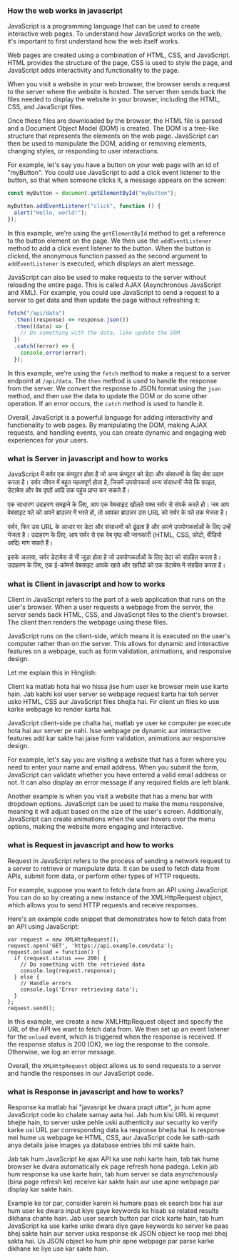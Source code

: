 ### How the web works in javascript

JavaScript is a programming language that can be used to create interactive web pages. To understand how JavaScript works on the web, it's important to first understand how the web itself works.

Web pages are created using a combination of HTML, CSS, and JavaScript. HTML provides the structure of the page, CSS is used to style the page, and JavaScript adds interactivity and functionality to the page.

When you visit a website in your web browser, the browser sends a request to the server where the website is hosted. The server then sends back the files needed to display the website in your browser, including the HTML, CSS, and JavaScript files.

Once these files are downloaded by the browser, the HTML file is parsed and a Document Object Model (DOM) is created. The DOM is a tree-like structure that represents the elements on the web page. JavaScript can then be used to manipulate the DOM, adding or removing elements, changing styles, or responding to user interactions.

For example, let's say you have a button on your web page with an id of "myButton". You could use JavaScript to add a click event listener to the button, so that when someone clicks it, a message appears on the screen:

```javascript
const myButton = document.getElementById("myButton");

myButton.addEventListener("click", function () {
  alert("Hello, world!");
});
```

In this example, we're using the `getElementById` method to get a reference to the button element on the page. We then use the `addEventListener` method to add a click event listener to the button. When the button is clicked, the anonymous function passed as the second argument to `addEventListener` is executed, which displays an alert message.

JavaScript can also be used to make requests to the server without reloading the entire page. This is called AJAX (Asynchronous JavaScript and XML). For example, you could use JavaScript to send a request to a server to get data and then update the page without refreshing it:

```javascript
fetch("/api/data")
  .then((response) => response.json())
  .then((data) => {
    // Do something with the data, like update the DOM
  })
  .catch((error) => {
    console.error(error);
  });
```

In this example, we're using the `fetch` method to make a request to a server endpoint at `/api/data`. The `then` method is used to handle the response from the server. We convert the response to JSON format using the `json` method, and then use the data to update the DOM or do some other operation. If an error occurs, the `catch` method is used to handle it.

Overall, JavaScript is a powerful language for adding interactivity and functionality to web pages. By manipulating the DOM, making AJAX requests, and handling events, you can create dynamic and engaging web experiences for your users.

### what is Server in javascript and how to works

JavaScript में सर्वर एक कंप्यूटर होता है जो अन्य कंप्यूटर को डेटा और संसाधनों के लिए सेवा प्रदान करता है। सर्वर जीवन में बहुत महत्वपूर्ण होता है, जिसमें उपयोगकर्ता अन्य संसाधनों जैसे कि फ़ाइल, डेटाबेस और वेब पृष्ठों आदि तक पहुंच प्राप्त कर सकते हैं।

एक साधारण उदाहरण समझने के लिए, आप एक वेबसाइट खोलते वक्त सर्वर से संपर्क करते हो। जब आप वेबसाइट पते को अपने ब्राउज़र में भरते हो, तो आपका ब्राउज़र उस URL को सर्वर के पते तक भेजता है।

सर्वर, फिर उस URL के आधार पर डेटा और संसाधनों को ढूंढता है और अपने उपयोगकर्ताओं के लिए उन्हें भेजता है। उदाहरण के लिए, आप सर्वर से एक वेब पृष्ठ की जानकारी (HTML, CSS, फ़ोटो, वीडियो आदि) मांग सकते हैं।

इसके अलावा, सर्वर डेटाबेस से भी जुड़ा होता है जो उपयोगकर्ताओं के लिए डेटा को संग्रहित करता है। उदाहरण के लिए, एक ई-कॉमर्स वेबसाइट आपके खाते और खरीदों को एक डेटाबेस में संग्रहित करता है।

### what is Client in javascript and how to works

Client in JavaScript refers to the part of a web application that runs on the user's browser. When a user requests a webpage from the server, the server sends back HTML, CSS, and JavaScript files to the client's browser. The client then renders the webpage using these files.

JavaScript runs on the client-side, which means it is executed on the user's computer rather than on the server. This allows for dynamic and interactive features on a webpage, such as form validation, animations, and responsive design.

Let me explain this in Hinglish:

Client ka matlab hota hai wo hissa jise hum user ke browser mein use karte hain. Jab kabhi koi user server se webpage request karta hai toh server usko HTML, CSS aur JavaScript files bhejta hai. Fir client un files ko use karke webpage ko render karta hai.

JavaScript client-side pe chalta hai, matlab ye user ke computer pe execute hota hai aur server pe nahi. Isse webpage pe dynamic aur interactive features add kar sakte hai jaise form validation, animations aur responsive design.

For example, let's say you are visiting a website that has a form where you need to enter your name and email address. When you submit the form, JavaScript can validate whether you have entered a valid email address or not. It can also display an error message if any required fields are left blank.

Another example is when you visit a website that has a menu bar with dropdown options. JavaScript can be used to make the menu responsive, meaning it will adjust based on the size of the user's screen. Additionally, JavaScript can create animations when the user hovers over the menu options, making the website more engaging and interactive.

### what is Request in javascript and how to works

Request in JavaScript refers to the process of sending a network request to a server to retrieve or manipulate data. It can be used to fetch data from APIs, submit form data, or perform other types of HTTP requests.

For example, suppose you want to fetch data from an API using JavaScript. You can do so by creating a new instance of the XMLHttpRequest object, which allows you to send HTTP requests and receive responses.

Here's an example code snippet that demonstrates how to fetch data from an API using JavaScript:

```
var request = new XMLHttpRequest();
request.open('GET', 'https://api.example.com/data');
request.onload = function() {
  if (request.status === 200) {
    // Do something with the retrieved data
    console.log(request.response);
  } else {
    // Handle errors
    console.log('Error retrieving data');
  }
};
request.send();
```

In this example, we create a new XMLHttpRequest object and specify the URL of the API we want to fetch data from. We then set up an event listener for the `onload` event, which is triggered when the response is received. If the response status is 200 (OK), we log the response to the console. Otherwise, we log an error message.

Overall, the `XMLHttpRequest` object allows us to send requests to a server and handle the responses in our JavaScript code.

### what is Response in javascript and how to works?

Response ka matlab hai "javasript ke dwara prapt uttar", jo hum apne JavaScript code ko chalate samay aata hai. Jab hum kisi URL ki request bhejte hain, to server uske pehle uski authenticity aur security ko verify karke usi URL par corresponding data ka response bhejta hai. Is response mei hume us webpage ke HTML, CSS, aur JavaScript code ke sath-sath anya details jaise images ya database entries bhi mil sakte hain.

Jab tak hum JavaScript ke ajax API ka use nahi karte hain, tab tak hume browser ke dvara automatically ek page refresh hona padega. Lekin jab hum response ka use karte hain, tab hum server se data asynchrnously (bina page refresh ke) receive kar sakte hain aur use apne webpage par display kar sakte hain.

Example ke tor par, consider karein ki humare paas ek search box hai aur hum user ke dwara input kiye gaye keywords ke hisab se related results dikhana chahte hain. Jab user search button par click karte hain, tab hum JavaScript ka use karke unke dwara diye gaye keywords ko server ke paas bhej sakte hain aur server uska response ek JSON object ke roop mei bhej sakta hai. Us JSON object ko hum phir apne webpage par parse karke dikhane ke liye use kar sakte hain.
